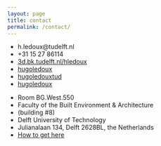 ```yaml
---
layout: page
title: contact
permalink: /contact/
---
```


<div class="grid">
  <div class="unit half">
    <ul class="icons">
      <li><i class="bi bi-envelope-fill"></i> h.ledoux@tudelft.nl</li>
      <li><i class="bi bi-telephone-fill"></i> +31 15 27 86114</li>
      <li><i class="bi bi-house-door-fill"></i> <a href="https://3d.bk.tudelft.nl/hledoux">3d.bk.tudelft.nl/hledoux</a></li>
      <li><i class="bi bi-github"></i> <a href="https://github.com/hugoledoux">hugoledoux</a></li>
      <li><i class="bi bi-youtube"></i> <a href="https://www.youtube.com/c/HugoLedouxTUD">hugoledouxtud</a></li>
      <!-- <li><i class="fa-li bi bi-twitter"></i> <a href="https://twitter.com/hugoledoux">hugoledoux</a></li> -->
      <li><i class="bi bi-mastodon"></i> <a href="https://fosstodon.org/@hugoledoux">hugoledoux</a></li>
    </ul>
  </div>
  <div class="unit half">
    <ul class="icons">
      <li>Room BG.West.550</li>
      <li>Faculty of the Built Environment & Architecture</li>
      <li>(building #8)</li>
      <li>Delft University of Technology</li>
      <li>Julianalaan 134, Delft 2628BL, the Netherlands</li>
      <li><a href="https://iamap.tudelft.nl/en/poi/architecture/">How to get here</a></li>
    </ul>
  </div>
</div>



<div id="map"></div>

<script src="//d19vzq90twjlae.cloudfront.net/leaflet-0.4/leaflet.js"></script> 
<script src="//cdnjs.cloudflare.com/ajax/libs/proj4js/1.1.0/proj4js-compressed.js"></script>
<script src="{{ "/assets/js/mymap.js" | prepend: site.baseurl }}"></script>

